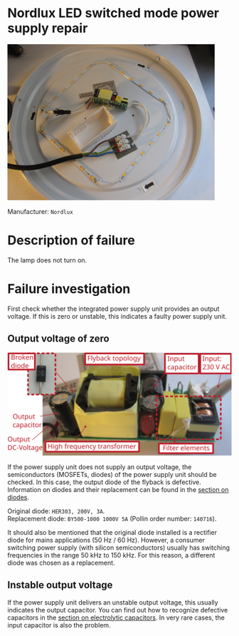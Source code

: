# Nordlux LED switched mode power supply repair

![](figures/overview.png)

Manufacturer: `Nordlux`

# Description of failure
The lamp does not turn on.

# Failure investigation 
First check whether the integrated power supply unit provides an output voltage. If this is zero or unstable, this indicates a faulty power supply unit. 

## Output voltage of zero

![](figures/pcb_investigation.png)

If the power supply unit does not supply an output voltage, the semiconductors (MOSFETs, diodes) of the power supply unit should be checked. In this case, the output diode of the flyback is defective. Information on diodes and their replacement can be found in the [section on diodes](../../tutorials/diodes/readme.md). 

Original diode: `HER303, 200V, 3A`.    
Replacement diode: `BY500-1000 1000V 5A` (Pollin order number: `140716`). 

It should also be mentioned that the original diode installed is a rectifier diode for mains applications (50 Hz / 60 Hz). However, a consumer switching power supply (with silicon semiconductors) usually has switching frequencies in the range 50 kHz to 150 kHz. For this reason, a different diode was chosen as a replacement.


## Instable output voltage
If the power supply unit delivers an unstable output voltage, this usually indicates the output capacitor. You can find out how to recognize defective capacitors in the [section on electrolytic capacitors](../../tutorials/capacitors/readme.md). In very rare cases, the input capacitor is also the problem.
